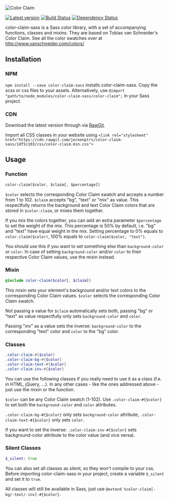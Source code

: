 ![Color Claim](http://www.vanschneider.com/wp-content/uploads/2016/02/cc_title_vector.svg)  

[![Latest version](https://img.shields.io/npm/v/color-claim-sass.svg)](https://www.npmjs.com/package/color-claim-sass) [![Build Status](https://travis-ci.org/jeroenptrs/color-claim-sass.svg?branch=master)](https://travis-ci.org/jeroenptrs/color-claim-sass) [![Dependency Status](https://www.versioneye.com/user/projects/59411a306725bd0030ec5006/badge.svg?style=flat-square)](https://www.versioneye.com/user/projects/59411a306725bd0030ec5006)

color-claim-sass is a Sass color library, with a set of accompanying functions, classes and mixins.
They are based on Tobias van Schneider's Color Claim. See all the color swatches over at http://www.vanschneider.com/colors/

## Installation
### NPM
`npm install --save color-claim-sass` installs color-claim-sass. Copy the scss or css files to your assets. 
Alternatively, use `@import "path/to/node_modules/color-claim-sass/color-claim";` in your Sass project.

### CDN
Download the latest version through via [RawGit](https://cdn.rawgit.com/jeroenptrs/color-claim-sass/archive/v1.1.0.zip).

Import all CSS classes in your website using `<link rel="stylesheet" href="https://cdn.rawgit.com/jeroenptrs/color-claim-sass/1df5c103/css/color-claim.min.css">`

## Usage
### Function
```sass
color-claim($color, $claim[, $percentage])
```
`$color` selects the corresponding Color Claim swatch and accepts a number from 1 to 102.
`$claim` accepts "bg", "text" or "mix" as value. This respectfully returns the background and text Color Claim colors that are stored in `$color-claim`, or mixes them together.

If you mix the colors together, you can add an extra parameter `$percentage` to set the weight of the mix.
This percentage is 50% by default, i.e. "bg" and "text" have equal weight in the mix.
Setting percentage to 0% equals to `color-claim($color)`, 100% equals to `color-claim($color, "text")`.

You should use this if you want to set something else than `background-color` or `color`.
In case of setting `background-color` and/or `color` to their respective Color Claim values, use the mixin instead.

### Mixin
```sass
@include color-claim($color[, $claim])
```
This mixin sets your element's background and/or text colors to the corresponding Color Claim values.
`$color` selects the corresponding Color Claim swatch.

Not passing a value for `$claim` automatically sets both, passing "bg" or "text" as value respectfully only sets `background-color` and `color`.

Passing "inv" as a value sets the inverse: `background-color` to the corresponding "text" color and `color` to the "bg" color.

### Classes
```sass
.color-claim-#{$color}
.color-claim-bg-#{$color}
.color-claim-text-#{$color}
.color-claim-inv-#{$color}
```
You can use the following classes if you really need to use it as a class (f.e. in HTML, jQuery, ...). In any other cases - like the ones addressed above - just use the mixin or the function. 

`$color` can be any Color Claim swatch (1-102). 
Use `.color-claim-#{$color}` to set both the `background-color` and `color` attributes.

`.color-claim-bg-#{$color}` only sets `background-color` attribute,
`.color-claim-text-#{$color}` only sets `color`.

If you want to set the inverse: 
`.color-claim-inv-#{$color}` sets background-color attribute to the color value (and vice versa). 

### Silent Classes
```sass
$_silent: true
```
You can also set all classes as silent, so they won't compile to your css.
Before importing color-claim-sass in your project, create a variable `$_silent` and set it to `true`.

All classes will still be available in Sass, just use `@extend %color-claim[-bg/-text/-inv]-#{$color}`.